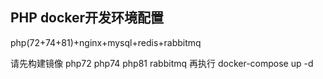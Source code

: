 ## PHP docker开发环境配置
php(72+74+81)+nginx+mysql+redis+rabbitmq

请先构建镜像 php72 php74 php81 rabbitmq 
再执行 docker-compose up -d
